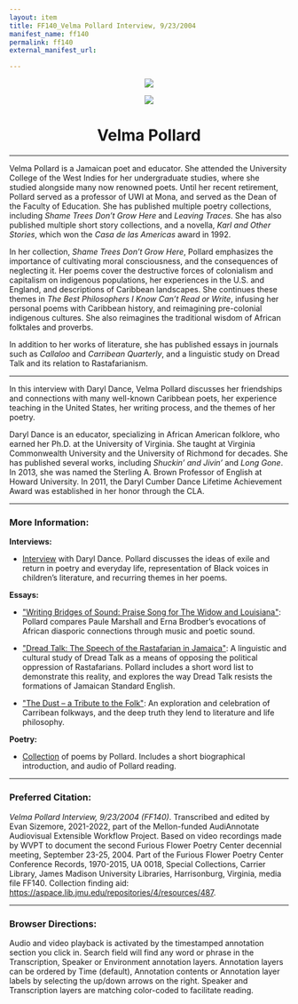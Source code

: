 ```yaml
---
layout: item
title: FF140_Velma Pollard Interview, 9/23/2004
manifest_name: ff140
permalink: ff140
external_manifest_url: 

---
```

<!-- Add an essay or interpretive material below this line,
using HTML or markdown.  Do not modify this file above this line -->
<p style="text-align:center"><img src="https://apps.lib.jmu.edu/audiannotate/images/furious-flower-logo.jpg"></p>
<p style="text-align:center"><img src="https://apps.lib.jmu.edu/audiannotate/images/velma_pollard.jpg"></p>
<h1 style="text-align:center">Velma Pollard</h1>
<hr>


<p>Velma Pollard is a Jamaican poet and educator. She attended the University College of the West Indies for her undergraduate studies, where she studied alongside many now renowned poets. Until her recent retirement, Pollard served as a professor of UWI at Mona, and served as the Dean of the Faculty of Education. She has published multiple poetry collections, including <i>Shame Trees Don’t Grow Here</i> and <i>Leaving Traces</i>. She has also published multiple short story collections, and a novella, <i>Karl and Other Stories</i>, which won the <i>Casa de las Americas</i> award in 1992.</p>
<p>In her collection, <i>Shame Trees Don’t Grow Here</i>, Pollard emphasizes the importance of cultivating moral consciousness, and the consequences of neglecting it. Her poems cover the destructive forces of colonialism and capitalism on indigenous populations, her experiences in the U.S. and England, and descriptions of Caribbean landscapes. She continues these themes in <i>The Best Philosophers I Know Can’t Read or Write</i>, infusing her personal poems with Caribbean history, and reimagining pre-colonial indigenous cultures. She also reimagines the traditional wisdom of African folktales and proverbs.</p>
<p>In addition to her works of literature, she has published essays in journals such as <i>Callaloo</i> and <i>Carribean Quarterly</i>, and a linguistic study on Dread Talk and its relation to Rastafarianism.</p>
<hr>
<p>In this interview with Daryl Dance, Velma Pollard discusses her friendships and connections with many well-known Caribbean poets, her experience teaching in the United States, her writing process, and the themes of her poetry.</p>
<p>Daryl Dance is an educator, specializing in African American folklore, who earned her Ph.D. at the University of Virginia. She taught at Virginia Commonwealth University and the University of Richmond for decades. She has published several works, including <i>Shuckin’ and Jivin’</i> and <i>Long Gone</i>. In 2013, she was named the Sterling A. Brown Professor of English at Howard University. In 2011, the Daryl Cumber Dance Lifetime Achievement Award was established in her honor through the CLA.</p>



<hr>
<h3>More Information:</h3>

<b>Interviews:</b>
<ul><li><p><a href="https://www.jstor.org/stable/44325219
">Interview</a> with Daryl Dance. Pollard discusses the ideas of exile and return in poetry and everyday life, representation of Black voices in children’s literature, and recurring themes in her poems.</p></li></ul>

<b>Essays:</b>
<ul><li><p><a href="https://www.jstor.org/stable/40655242
">"Writing Bridges of Sound: Praise Song for The Widow and Louisiana"</a>: Pollard compares Paule Marshall and Erna Brodber’s evocations of African diasporic connections through music and poetic sound.</p></li></ul>
<ul><li><p><a href="https://www.jstor.org/stable/40795020">"Dread Talk: The Speech of the Rastafarian in Jamaica"</a>: A linguistic and cultural study of Dread Talk as a means of opposing the political oppression of Rastafarians. Pollard includes a short word list to demonstrate this reality, and explores the way Dread Talk resists the formations of Jamaican Standard English.</p></li></ul>
<ul><li><p><a href="https://www.jstor.org/stable/40653399
">"The Dust – a Tribute to the Folk"</a>: An exploration and celebration of Carribean folkways, and the deep truth they lend to literature and life philosophy.</p></li></ul>

<b>Poetry:</b>
<ul><li><p><a href="https://poetryarchive.org/poet/velma-pollard">Collection</a> of  poems by Pollard. Includes a short biographical introduction, and audio of Pollard reading.</p></li></ul>

<hr>
<h3>Preferred Citation:</h3>
<i>Velma Pollard Interview, 9/23/2004 (FF140)</i>. Transcribed and edited by Evan Sizemore, 2021-2022, part of the Mellon-funded AudiAnnotate Audiovisual Extensible Workflow Project. Based on video recordings made by WVPT to document the second Furious Flower Poetry Center decennial meeting, September 23-25, 2004. Part of the Furious Flower Poetry Center Conference Records, 1970-2015, UA 0018, Special Collections, Carrier Library, James Madison University Libraries, Harrisonburg, Virginia, media file FF140. Collection finding aid: <a href="https://aspace.lib.jmu.edu/repositories/4/resources/487">https://aspace.lib.jmu.edu/repositories/4/resources/487</a>.
<hr>
<h3>Browser Directions:</h3> 
Audio and video playback is activated by the timestamped annotation section you click in. Search field will find any word or phrase in the Transcription, Speaker or Environment annotation layers. Annotation layers can be ordered by Time (default), Annotation contents or Annotation layer labels by selecting the up/down arrows on the right. Speaker and Transcription layers are matching color-coded to facilitate reading.
